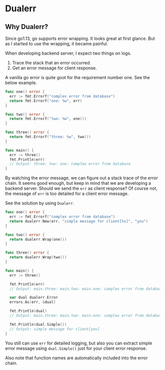 # Dualerr

## Why Dualerr?

Since go1.13, go supports error wrapping. It looks great at first glance.
But as I started to use the wrapping, it became painful.

When developing backend server, I expect two things on logs.

1. Trace the stack that an error occurred.
2. Get an error message for client response.

A vanilla go error is quite goot for the requirement number one. See the below
example.

```go
func one() error {
  err := fmt.Errorf("complex error from database")
  return fmt.Errorf("one: %w", err)
}

func two() error {
  return fmt.Errorf("two: %w", one())
}

func three() error {
  return fmt.Errorf("three: %w", two())
}

func main() {
  err := three()
  fmt.Println(err)
  // Output: three: two: one: complex error from database
}
```

By watching the error message, we can figure out a stack trace of the error
chain. It seems good enough, but keep in mind that we are developing a backend
server. Should we send the `err` as client response? Of course not, the message
of `err` is too detailed for a client error message.

See the solution by using `Dualerr`.

```go
func one() error {
  err := fmt.Errorf("complex error from database")
  return dualerr.New(err, "simple message for client[%s]", "you")
}

func two() error {
  return dualerr.Wrap(one())
}

func three() error {
  return dualerr.Wrap(two())
}

func main() {
  err := three()

  fmt.Println(err)
  // Output: main.three: main.two: main.one: complex error from database

  var dual dualerr.Error
  errors.As(err, &dual)

  fmt.Println(dual)
  // Output: main.three: main.two: main.one: complex error from database

  fmt.Println(dual.Simple())
  // Output: simple message for client[you]
}
```

You still can use `err` for detailed logging, but also you can extract simple
error message using `dual.Simple()` just for your client error response.

Also note that function names are automatically included into the error chain.
